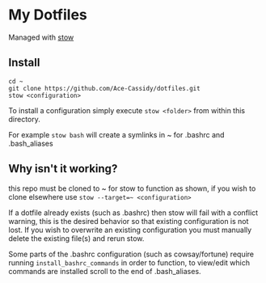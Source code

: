 # My Dotfiles

Managed with [stow](https://www.gnu.org/software/stow/)

## Install

```
cd ~
git clone https://github.com/Ace-Cassidy/dotfiles.git
stow <configuration>
```

To install a configuration simply execute ```stow <folder>``` from within this directory. 

For example ```stow bash``` will create a symlinks in ~ for .bashrc and .bash_aliases

## Why isn't it working?

this repo must be cloned to ~ for stow to function as shown, if you wish to clone elsewhere use ```stow --target=~ <configuration>```

If a dotfile already exists (such as .bashrc) then stow will fail with a conflict warning, this is the desired behavior so that existing configuration is not lost. If you wish to overwrite an existing configuration you must manually delete the existing file(s) and rerun stow.

Some parts of the .bashrc configuration (such as cowsay/fortune) require running ```install_bashrc_commands``` in order to function, to view/edit which commands are installed scroll to the end of .bash_aliases.